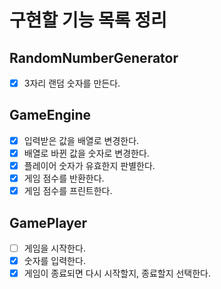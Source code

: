 # 구현할 기능 목록 정리

## RandomNumberGenerator

- [x] 3자리 랜덤 숫자를 만든다.

## GameEngine

- [x] 입력받은 값을 배열로 변경한다.
- [x] 배열로 바뀐 값을 숫자로 변경한다.
- [x] 플레이어 숫자가 유효한지 판별한다.
- [x] 게임 점수를 반환한다.
- [x] 게임 점수를 프린트한다.

## GamePlayer

- [ ] 게임을 시작한다.
- [x] 숫자를 입력한다.
- [x] 게임이 종료되면 다시 시작할지, 종료할지 선택한다.

